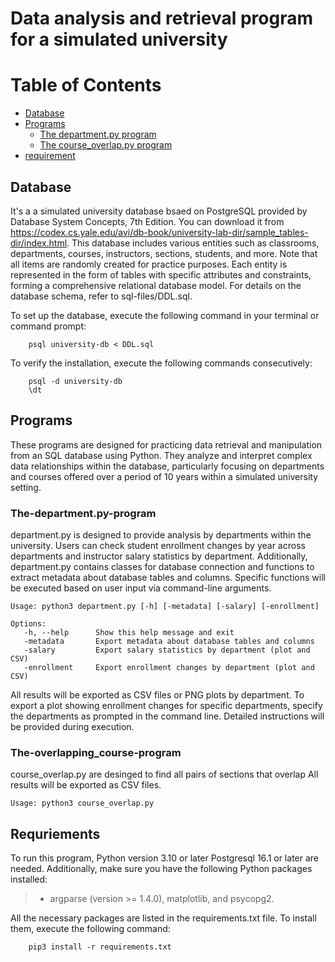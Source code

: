 # Data analysis and retrieval program for a simulated university

# Table of Contents
- [Database](#Database)
- [Programs](#Programs)
    - [The department.py program](#The-department.py-program)
    - [The course_overlap.py program](#The-course_overlap.py-program)
- [requirement](#Requriements)

## Database 
It's a a simulated university database bsaed on PostgreSQL provided by Database System Concepts, 7th Edition. 
You can download it from https://codex.cs.yale.edu/avi/db-book/university-lab-dir/sample_tables-dir/index.html.
This database includes various entities such as classrooms, departments, courses, instructors, sections, students, and more. Note that all items are randomly created for practice purposes. Each entity is represented in the form of tables with specific attributes and constraints, forming a comprehensive relational database model. For details on the database schema, refer to sql-files/DDL.sql.

To set up the database, execute the following command in your terminal or command prompt:

```
    psql university-db < DDL.sql
```
To verify the installation, execute the following commands consecutively:

``` 
    psql -d university-db
    \dt
```

## Programs 
These programs are designed for practicing data retrieval and manipulation from an SQL database using Python. They analyze and interpret complex data relationships within the database, particularly focusing on departments and courses offered over a period of 10 years within a simulated university setting.

### The-department.py-program
department.py is designed to provide analysis by departments within the university.
Users can check student enrollment changes by year across departments and instructor salary statistics by department. Additionally, department.py contains classes for database connection and functions to extract metadata about database tables and columns. Specific functions will be executed based on user input via command-line arguments.

```
Usage: python3 department.py [-h] [-metadata] [-salary] [-enrollment]

Options:
   -h, --help      Show this help message and exit
   -metadata       Export metadata about database tables and columns
   -salary         Export salary statistics by department (plot and CSV)
   -enrollment     Export enrollment changes by department (plot and CSV)
```

All results will be exported as CSV files or PNG plots by department.
 To export a plot showing enrollment changes for specific departments, 
 specify the departments as prompted in the command line. 
 Detailed instructions will be provided during execution.

### The-overlapping_course-program
course_overlap.py are desinged to find all pairs of sections that overlap
All results will be exported as CSV files.
```
Usage: python3 course_overlap.py
```

## Requriements
To run this program, Python version 3.10 or later Postgresql 16.1 or later are needed. 
Additionally, make sure you have the following Python packages installed: 

> * argparse (version >= 1.4.0), matplotlib, and psycopg2.

All the necessary packages are listed in the requirements.txt file. 
To install them, execute the following command:
```
    pip3 install -r requirements.txt
```

